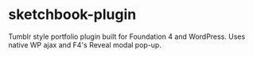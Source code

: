 sketchbook-plugin
=================

Tumblr style portfolio plugin built for Foundation 4 and WordPress. Uses native WP ajax and F4's Reveal modal pop-up.
